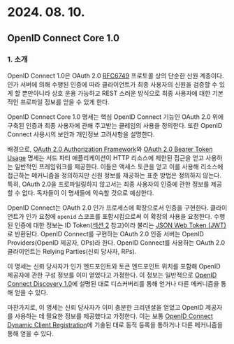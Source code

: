 # 2024. 08. 10.

## OpenID Connect Core 1.0

### 1. 소개

OpenID Connect 1.0은 OAuth 2.0 [RFC6749][rfc-6749] 프로토콜 상의 단순한 신원 계층이다. 인가 서버에 의해 수행된 인증에 따라 클라이언트가 최종 사용자의 신원을 검증할 수 있게 할 뿐만아니라 상호 운용 가능하고 REST 스러운 방식으로 최종 사용자에 대한 기본적인 프로파일 정보를 얻을 수 있게 한다.

OpenID Connect Core 1.0 명세는 핵심 OpenID Connect 기능인 OAuth 2.0 위에 구축된 인증과 최종 사용자에 관해 주고받는 클레임의 사용을 정의한다. 또한 OpenID Connect 사용시의 보안과 개인정보 고려사항을 설명한다.

배경으로, [OAuth 2.0 Authorization Framework][rfc-6749]와 [OAuth 2.0 Bearer Token Usage][rfc-6750] 명세는 서드 파티 애플리케이션이 HTTP 리소스에 제한된 접근을 얻고 사용하는 일반적인 프레임워크를 제공한다. 이들은 액세스 토큰을 얻고 이를 사용해 리소스에 접근하는 메커니즘을 정의하지만 신원 정보를 제공하는 표준 방법은 정의하지 않는다. 특히, OAuth 2.0을 프로파일링하지 않고서는 최종 사용자의 인증에 관한 정보를 제공할 수 없다. 독자들이 이 명세들에 익숙할 것으로 예상한다.

OpenID Connect는 OAuth 2.0 인가 프로세스에 확장으로서 인증을 구현한다. 클라이언트가 인가 요청에 `openid` 스코프를 포함시킴으로써 이 확장의 사용을 요청한다. 수행된 인증에 대한 정보는 ID Token([섹션 2][oidc-core-section-2] 참고)이라 불리는 [JSON Web Token (JWT)][rfc-7519]로 반환된다. OpenID Connect를 구현하는 OAuth 2.0 인증 서버는 OpenID Providers(OpenID 제공자, OPs)라 한다. OpenID Connect를 사용하는 OAuth 2.0 클라이언트는 Relying Parties(신뢰 당사자, RPs).

이 명세는 신뢰 당사자가 인가 엔드포인트와 토큰 엔드포인트 위치를 포함해 OpenID 제공자에 관한 구성 정보를 이미 얻었다고 가정한다. 이 정보는 일반적으로 [OpenID Connect Discovery 1.0][oidc-discovery]에 설명된 대로 디스커버리를 통해 얻거나 다른 메커니즘을 통해 얻을 수 있다.

마찬가지로, 이 명세는 신뢰 당사자가 이미 충분한 크리덴셜을 얻었고 OpenID 제공자를 사용하는 데 필요한 정보를 제공했다고 가정한다. 이는 보통 [OpenID Connect Dynamic Client Registration][oidc-dynamic-registration]에 기술된 대로 동적 등록을 통하거나 다른 메커니즘을 통해 얻을 수 있다.



[rfc-6749]: https://datatracker.ietf.org/doc/html/rfc6749
[rfc-6750]: https://datatracker.ietf.org/doc/html/rfc6750
[rfc-7519]: https://datatracker.ietf.org/doc/html/rfc7519
[oidc-core-section-2]: https://openid.net/specs/openid-connect-core-1_0.html#IDToken
[oidc-discovery]: https://openid.net/specs/openid-connect-discovery-1_0.html
[oidc-dynamic-registration]: https://openid.net/specs/openid-connect-registration-1_0.html